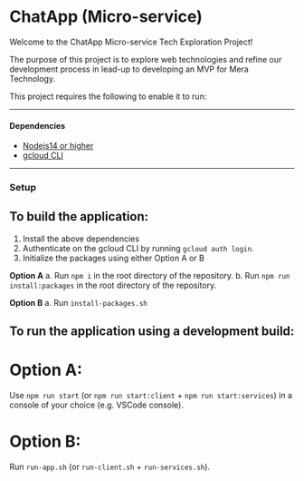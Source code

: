 # ChatApp (Micro-service)

Welcome to the ChatApp Micro-service Tech Exploration Project! 

The purpose of this project is to explore web technologies and refine our development process in lead-up to developing an MVP for Mera Technology.

This project requires the following to enable it to run:


---
#### Dependencies
- [Nodejs14 or higher](https://nodejs.org/en/download/)
- [gcloud CLI](https://cloud.google.com/sdk/docs/install)


---
### Setup

## To build the application:

1. Install the above dependencies
2. Authenticate on the gcloud CLI by running `gcloud auth login`.
3. Initialize the packages using either Option A or B

**Option A**
a. Run `npm i` in the root directory of the repository.
b. Run `npm run install:packages` in the root directory of the repository.

**Option B**
a. Run `install-packages.sh`

## To run the application using a development build:

# Option A:
Use `npm run start` (or `npm run start:client` + `npm run start:services`) in a console of your choice (e.g. VSCode console).

# Option B:
Run `run-app.sh` (or `run-client.sh` + `run-services.sh`).

